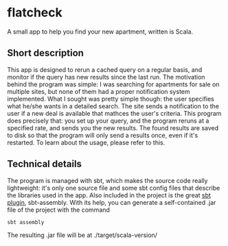 # flatcheck
A small app to help you find your new apartment, written is Scala.  

## Short description
This app is designed to rerun a cached query on a regular basis, and monitor if the query has new results since the last run. The motivation behind the program was simple: I was searching for apartments for sale on multiple sites, but none of them had a proper notification system implemented. What I sought was pretty simple though: the user specifies what he/she wants in a detailed search. The site sends a notification to the user if a new deal is available that mathces the user's criteria.
This program does precisely that: you set up your query, and the program reruns at a specified rate, and sends you the new results. The found results are saved to disk so that the program will only send a results once, even if it's restarted. To learn about the usage, please refer to this.

## Technical details
The program is managed with sbt, which makes the source code really lightweight: it's only one source file and some sbt config files that describe the libraries used in the app. Also included in the project is the great [sbt plugin](https://github.com/sbt/sbt-assembly), sbt-assembly. With its help, you can generate a self-contained .jar file of the project with the command

`sbt assembly`

The resulting .jar file will be at ./target/scala-version/


